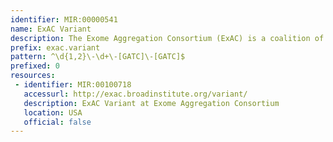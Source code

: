 ```yaml
---
identifier: MIR:00000541
name: ExAC Variant
description: The Exome Aggregation Consortium (ExAC) is a coalition of investigators seeking to aggregate and harmonize exome sequencing data from a variety of large-scale sequencing projects, and to make summary data available for the wider scientific community. The data pertains to unrelated individuals sequenced as part of various disease-specific and population genetic studies and serves as a reference set of allele frequencies for severe disease studies. This collection references variant information.
prefix: exac.variant
pattern: ^\d{1,2}\-\d+\-[GATC]\-[GATC]$
prefixed: 0
resources:
 - identifier: MIR:00100718
   accessurl: http://exac.broadinstitute.org/variant/
   description: ExAC Variant at Exome Aggregation Consortium
   location: USA
   official: false
---
```

